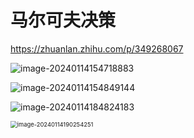# 马尔可夫决策

https://zhuanlan.zhihu.com/p/349268067

![image-20240114154718883](https://panger-1330565050.cos.ap-beijing.myqcloud.com/202501242251366.png)

![image-20240114154849144](https://panger-1330565050.cos.ap-beijing.myqcloud.com/202501242251468.png)

![image-20240114184824183](https://panger-1330565050.cos.ap-beijing.myqcloud.com/202501242251161.png)

<img src="https://panger-1330565050.cos.ap-beijing.myqcloud.com/202501242251153.png" alt="image-20240114190254251" style="zoom:67%;" />


